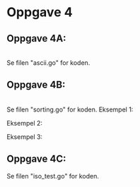 <!DOCTYPE html>
<html>

<body>
	
# Oppgave 4

## Oppgave 4A:
<br>
Se filen "ascii.go" for koden. 
<br>

## Oppgave 4B:
<br>
Se filen "sorting.go" for koden. 
Eksempel 1: 
<br>

Eksempel 2: 
<br>

Eksempel 3: 
<br>

## Oppgave 4C:
Se filen "iso_test.go" for koden.



</body>
</html>
